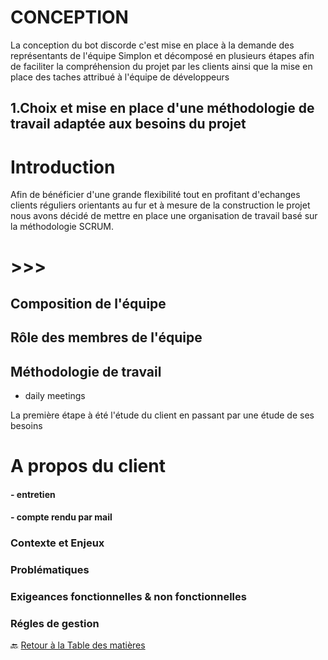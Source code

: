 # CONCEPTION

La conception du bot discorde c'est mise en place
à la demande des représentants de l'équipe Simplon
et décomposé en plusieurs étapes afin de faciliter
la compréhension du projet par les clients ainsi
que la mise en place des taches attribué à
l'équipe de développeurs

## 1.Choix et mise en place d'une méthodologie de travail adaptée aux besoins du projet

# Introduction

Afin de bénéficier d'une grande flexibilité tout
en profitant d'echanges clients
réguliers orientants au fur et à mesure de la construction
le projet nous avons décidé de mettre en place
une organisation de travail basé sur la méthodologie SCRUM.

<!-- explication construite de la manière suivante  -->

# >>>

## Composition de l'équipe

## Rôle des membres de l'équipe

## Méthodologie de travail

- daily meetings

La première étape à été l'étude du client en passant par une étude de ses besoins

# A propos du client

#### - entretien

#### - compte rendu par mail

### Contexte et Enjeux

### Problématiques

### Exigeances fonctionnelles & non fonctionnelles

### Régles de gestion

🔙 [Retour à la Table des matières](../README.md)
